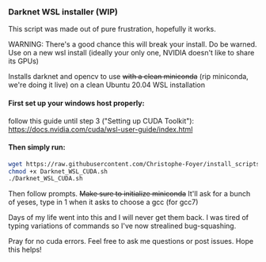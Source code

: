 ### Darknet WSL installer (WIP)

This script was made out of pure frustration, hopefully it works.

WARNING: There's a good chance this will break your install. Do be warned. Use on a new wsl install (ideally your only one, NVIDIA doesn't like to share its GPUs)

Installs darknet and opencv to use ~~with a clean miniconda~~ (rip miniconda, we're doing it live) on a clean Ubuntu 20.04 WSL installation

#### First set up your windows host properly:

follow this guide until step 3 ("Setting up CUDA Toolkit"): https://docs.nvidia.com/cuda/wsl-user-guide/index.html

#### Then simply run:

```bash
wget https://raw.githubusercontent.com/Christophe-Foyer/install_scripts/main/Darknet_WSL_CUDA.sh
chmod +x Darknet_WSL_CUDA.sh
./Darknet_WSL_CUDA.sh
```

Then follow prompts. ~~Make sure to initialize miniconda~~ It'll ask for a bunch of yeses, type in 1 when it asks to choose a gcc (for gcc7)

Days of my life went into this and I will never get them back. I was tired of typing variations of commands so I've now strealined bug-squashing.

Pray for no cuda errors. Feel free to ask me questions or post issues. Hope this helps!
